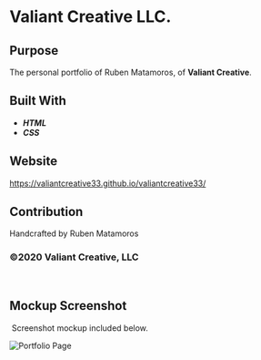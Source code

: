 # Valiant Creative LLC.

## Purpose 
​The personal portfolio of Ruben Matamoros, of **Valiant Creative**.
​
## Built With
* ***HTML***
* ***CSS***

## Website
https://valiantcreative33.github.io/valiantcreative33/

## Contribution
Handcrafted by Ruben Matamoros

### ©️2020 Valiant Creative, LLC
​
## Mockup Screenshot
​
Screenshot mockup included below.

![Portfolio Page](/assets/images/portfolio-mock-up.jpg)